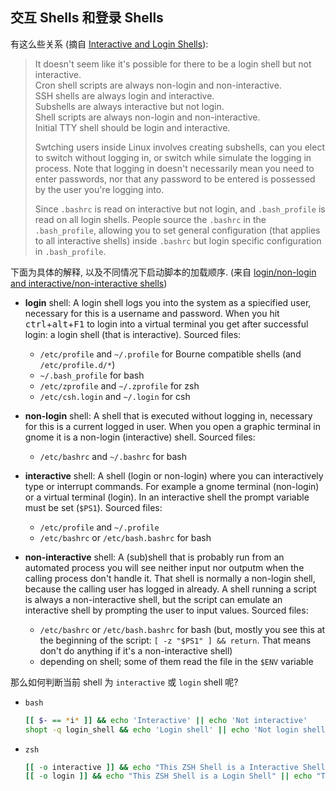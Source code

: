 ## 交互 Shells 和登录 Shells

有这么些关系 (摘自 [Interactive and Login Shells][gist-1]):

> It doesn't seem like it's possible for there to be a login shell but not interactive.  
> Cron shell scripts are always non-login and non-interactive.  
> SSH shells are always login and interactive.  
> Subshells are always interactive but not login.  
> Shell scripts are always non-login and non-interactive.  
> Initial TTY shell should be login and interactive.
>
> Swtching users inside Linux involves creating subshells, can you elect to switch
> without logging in, or switch while simulate the logging in process. Note that
> logging in doesn't necessarily mean you need to enter passwords, nor that any
> password to be entered is possessed by the user you're logging into.
>
> Since `.bashrc` is read on interactive but not login, and `.bash_profile` is read
> on all login shells. People source the `.bashrc` in the `.bash_profile`, allowing
> you to set general configuration (that applies to all interactive shells) inside
> `.bashrc` but login specific configuration in `.bash_profile`.

下面为具体的解释, 以及不同情况下启动脚本的加载顺序.
(来自 [login/non-login and interactive/non-interactive shells][se-170493])

* **login** shell: A login shell logs you into the system as a spiecified user,
  necessary for this is a username and password.
  When you hit <kbd>ctrl</kbd>+<kbd>alt</kbd>+<kbd>F1</kbd> to login into a
  virtual terminal you get after successful login: a login shell
  (that is interactive). Sourced files:
  * `/etc/profile` and `~/.profile` for Bourne compatible shells (and `/etc/profile.d/*`)
  * `~/.bash_profile` for bash
  * `/etc/zprofile` and `~/.zprofile` for zsh
  * `/etc/csh.login` and `~/.login` for csh

* **non-login** shell: A shell that is executed without logging in,
  necessary for this is a current logged in user.
  When you open a graphic terminal in gnome it is a non-login (interactive) shell.
  Sourced files:
  * `/etc/bashrc` and `~/.bashrc` for bash

* **interactive** shell: A shell (login or non-login) where you can
  interactively type or interrupt commands. For example a gnome terminal
  (non-login) or a virtual terminal (login). In an interactive shell the
  prompt variable must be set (`$PS1`). Sourced files:
  * `/etc/profile` and `~/.profile`
  * `/etc/bashrc` or `/etc/bash.bashrc` for bash

* **non-interactive** shell: A (sub)shell that is probably run from an
  automated process you will see neither input nor outputm when the calling
  process don't handle it. That shell is normally a non-login shell,
  because the calling user has logged in already.
  A shell running a script is always a non-interactive shell,
  but the script can emulate an interactive shell by prompting
  the user to input values. Sourced files:
  * `/etc/bashrc` or `/etc/bash.bashrc` for bash (but,
    mostly you see this at the beginning of the script:
    `[ -z "$PS1" ] && return`. That means don't do anything if it's a non-interactive shell)
  * depending on shell; some of them read the file in the `$ENV` variable

那么如何判断当前 shell 为 `interactive` 或 `login` shell 呢?

- `bash`
  ```bash
  [[ $- == *i* ]] && echo 'Interactive' || echo 'Not interactive'
  shopt -q login_shell && echo 'Login shell' || echo 'Not login shell'
  ```
- `zsh`
  ```bash
  [[ -o interactive ]] && echo "This ZSH Shell is a Interactive Shell" || echo "This ZSH Shell is Not a Interactive Shell"
  [[ -o login ]] && echo "This ZSH Shell is a Login Shell" || echo "This ZSH Shell is Not a Login Shell"
  ```



[gist-1]: https://gist.github.com/CMCDragonkai/33735c7fa6a2706462f2
[se-170493]: https://unix.stackexchange.com/a/170499
